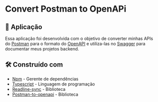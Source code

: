 # Convert Postman to OpenAPi


## 📱 Aplicação

Essa aplicação foi desenvolvida com o objetivo de converter minhas APIs do [Postman](https://www.postman.com/) para o formato do [OpenAPI](https://www.openapis.org/) e utiliza-las no [Swagger](https://swagger.io/) para documentar meus projetos backend.

## 🛠️ Construído com

* [Npm](https://www.npmjs.com/) - Gerente de dependências
* [Typescript](https://www.typescriptlang.org/) - Linguagem de programação
* [Readline-sync](https://www.npmjs.com/package/readline-sync) - Biblioteca
* [Postman-to-openapi](https://www.npmjs.com/package/postman-to-openapi) - Biblioteca
